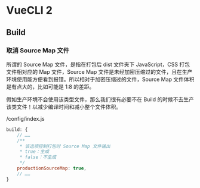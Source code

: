 # VueCLI 2

## Build

### 取消 Source Map 文件

所谓的 Source Map 文件，是指在打包后 dist 文件夹下 JavaScript，CSS 打包文件相对应的 Map 文件，Source Map 文件是未经加密压缩过的文件，且在生产环境使用能方便看到报错。所以相对于加密压缩过的文件，Source Map 文件体积是有点大的，比如可能是 1:8 的差距。

假如生产环境不会使用该类型文件，那么我们很有必要不在 Build 的时候不去生产该类文件！以减少编译时间和减小整个文件体积。

/config/index.js

```javascript
build: {
    // ……
    /**
     * 该选项控制打包时 Source Map 文件输出
     * true：生成
     * false：不生成
     */
    productionSourceMap: true,
    // ……
}
```

